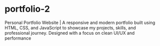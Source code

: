 # portfolio-2
Personal Portfolio Website | A responsive and modern portfolio built using HTML, CSS, and JavaScript to showcase my projects, skills, and professional journey. Designed with a focus on clean UI/UX and performance
